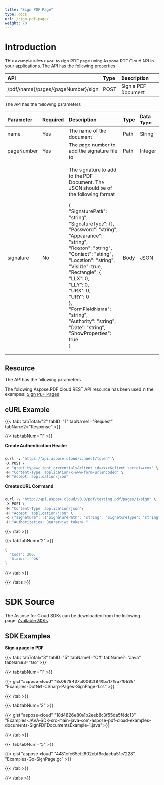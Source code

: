 ```yaml
---
title: "Sign PDF Page"
type: docs
url: /sign-pdf-page/
weight: 70
---
```


# **Introduction**
This example allows you to sign PDF page using Aspose.PDF Cloud API in your applications. The API has the following properties



|**API**|**Type**|**Description**|
| :- | :- | :- |
|/pdf/{name}/pages/{pageNumber}/sign|POST|Sign a PDF Document|
The API has the following parameters

|**Parameter**|**Required**|**Description**|**Type**|**Data Type**|
| :- | :- | :- | :- | :- |
|name|Yes|The name of the document|Path|String|
|pageNumber|Yes|The page number to add the signature file to|Path|Integer|
|signature|No|<p>The signature to add to the PDF Document. The JSON should be of the following format</p><p>{<br>"SignaturePath": "string",<br>"SignatureType": {},<br>"Password": "string",<br>"Appearance": "string",<br>"Reason": "string",<br>"Contact": "string",<br>"Location": "string",<br>"Visible": true,<br>"Rectangle": {<br>"LLX": 0,<br>"LLY": 0,<br>"URX": 0,<br>"URY": 0<br>},<br>"FormFieldName": "string",<br>"Authority": "string",<br>"Date": "string",<br>"ShowProperties": true<br>}</p>|Body|JSON|
## **Resource**
The API has the following parameters

The following Aspose.PDF Cloud REST API resource has been used in the examples: [Sign PDF Pages](https://apireference.aspose.cloud/pdf/#!/PdfPages/PdfPages_PostSignPage)
## **cURL Example**
{{< tabs tabTotal="2" tabID="1" tabName1="Request" tabName2="Response" >}}

{{< tab tabNum="1" >}}

**Create Authentication Header**

```java

curl -v "https://api.aspose.cloud/connect/token" \
-X POST \
-d "grant_type=client_credentials&client_id=xxxx&client_secret=xxxx" \
-H "Content-Type: application/x-www-form-urlencoded" \
-H "Accept: application/json"

```

**Create cURL Command**

```java

curl -v "http://api.aspose.cloud/v3.0/pdf/testing.pdf/pages/1/sign" \
-X POST \
-H "Content-Type: application/json"\
-H "Accept: application/json" \
-d {"signature": [{"SignaturePath": "string", "SignatureType": "string", "Password": "string", "Contact": "string", "Location": "string", "Visible": true, "Rectangle": {"X": 0, "Y": 0, "Width": 0, "Height": 0 }, "FormFieldName": "string", "Authority": "string", "Date": "string"}]} \
-H "Authorization: Bearer<jwt token> "

```

{{< /tab >}}

{{< tab tabNum="2" >}}

```java
{ 
  "Code": 200,
  "Status": "OK"
}
```

{{< /tab >}}

{{< /tabs >}}
# **SDK Source**
The Aspose for Cloud SDKs can be downloaded from the following page: [Available SDKs](/pdf/available-sdks/)
## **SDK Examples**
**Sign a page in PDF**

{{< tabs tabTotal="3" tabID="5" tabName1="C#" tabName2="Java" tabName3="Go" >}}

{{< tab tabNum="1" >}}

{{< gist "aspose-cloud" "8c0678437a10062f840ba17f5a719535" "Examples-DotNet-CSharp-Pages-SignPage-1.cs" >}}

{{< /tab >}}

{{< tab tabNum="2" >}}

{{< gist "aspose-cloud" "18d4826e80a1b2eeb8c3f55da5f8dc13" "Examples-JAVA-SDK-src-main-java-com-aspose-pdf-cloud-examples-documents-SignPDFDocumentsExample-1.java" >}}

{{< /tab >}}

{{< tab tabNum="3" >}}

{{< gist "aspose-cloud" "4481cfc65cfd602cbf6cdacba51c7228" "Examples-Go-SignPage.go" >}}

{{< /tab >}}

{{< /tabs >}}
